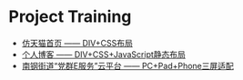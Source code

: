 # Project Training

* [仿天猫首页 —— DIV+CSS布局](https://q-angelo.github.io/project-training/tm/)
* [个人博客 —— DIV+CSS+JavaScript静态布局](https://q-angelo.github.io/project-training/qublog/)
* [南钢街道“党群E服务”云平台 —— PC+Pad+Phone三屏适配](https://q-angelo.github.io/project-training/partyMember/)

